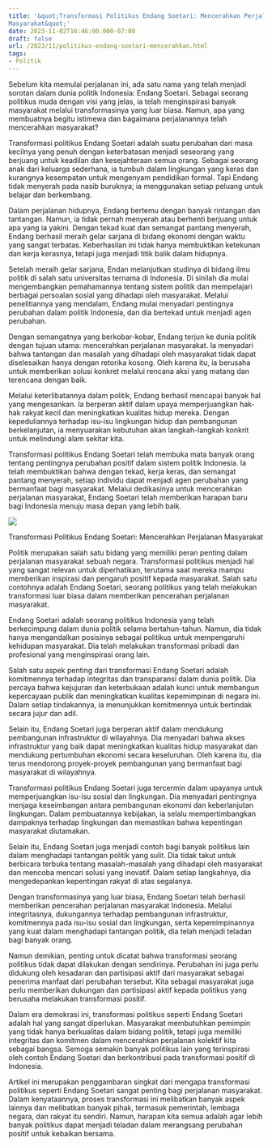 ```yaml
---
title: '&quot;Transformasi Politikus Endang Soetari: Mencerahkan Perjalanan
Masyarakat&quot;'
date: 2023-11-02T16:46:00.000-07:00
draft: false
url: /2023/11/politikus-endang-soetari-mencerahkan.html
tags: 
- Politik
---
```


  

Sebelum kita memulai perjalanan ini, ada satu nama yang telah menjadi sorotan dalam dunia politik Indonesia: Endang Soetari. Sebagai seorang politikus muda dengan visi yang jelas, ia telah menginspirasi banyak masyarakat melalui transformasinya yang luar biasa. Namun, apa yang membuatnya begitu istimewa dan bagaimana perjalanannya telah mencerahkan masyarakat?

  

Transformasi politikus Endang Soetari adalah suatu perubahan dari masa kecilnya yang penuh dengan keterbatasan menjadi seseorang yang berjuang untuk keadilan dan kesejahteraan semua orang. Sebagai seorang anak dari keluarga sederhana, ia tumbuh dalam lingkungan yang keras dan kurangnya kesempatan untuk mengenyam pendidikan formal. Tapi Endang tidak menyerah pada nasib buruknya; ia menggunakan setiap peluang untuk belajar dan berkembang.

  

Dalam perjalanan hidupnya, Endang bertemu dengan banyak rintangan dan tantangan. Namun, ia tidak pernah menyerah atau berhenti berjuang untuk apa yang ia yakini. Dengan tekad kuat dan semangat pantang menyerah, Endang berhasil meraih gelar sarjana di bidang ekonomi dengan waktu yang sangat terbatas. Keberhasilan ini tidak hanya membuktikan ketekunan dan kerja kerasnya, tetapi juga menjadi titik balik dalam hidupnya.

  

Setelah meraih gelar sarjana, Endan melanjutkan studinya di bidang ilmu politik di salah satu universitas ternama di Indonesia. Di sinilah dia mulai mengembangkan pemahamannya tentang sistem politik dan mempelajari berbagai persoalan sosial yang dihadapi oleh masyarakat. Melalui penelitiannya yang mendalam, Endang mulai menyadari pentingnya perubahan dalam politik Indonesia, dan dia bertekad untuk menjadi agen perubahan.

  

Dengan semangatnya yang berkobar-kobar, Endang terjun ke dunia politik dengan tujuan utama: mencerahkan perjalanan masyarakat. Ia menyadari bahwa tantangan dan masalah yang dihadapi oleh masyarakat tidak dapat diselesaikan hanya dengan retorika kosong. Oleh karena itu, ia berusaha untuk memberikan solusi konkret melalui rencana aksi yang matang dan terencana dengan baik.

  

Melalui keterlibatannya dalam politik, Endang berhasil mencapai banyak hal yang mengesankan. Ia berperan aktif dalam upaya memperjuangkan hak-hak rakyat kecil dan meningkatkan kualitas hidup mereka. Dengan kepeduliannya terhadap isu-isu lingkungan hidup dan pembangunan berkelanjutan, ia menyuarakan kebutuhan akan langkah-langkah konkrit untuk melindungi alam sekitar kita.

  

Transformasi politikus Endang Soetari telah membuka mata banyak orang tentang pentingnya perubahan positif dalam sistem politik Indonesia. Ia telah membuktikan bahwa dengan tekad, kerja keras, dan semangat pantang menyerah, setiap individu dapat menjadi agen perubahan yang bermanfaat bagi masyarakat. Melalui dedikasinya untuk mencerahkan perjalanan masyarakat, Endang Soetari telah memberikan harapan baru bagi Indonesia menuju masa depan yang lebih baik.

  

![](https://pui.or.id/wp-content/uploads/2021/12/prof-Endang-780x470.jpg)

  

Transformasi Politikus Endang Soetari: Mencerahkan Perjalanan Masyarakat

  

Politik merupakan salah satu bidang yang memiliki peran penting dalam perjalanan masyarakat sebuah negara. Transformasi politikus menjadi hal yang sangat relevan untuk diperhatikan, terutama saat mereka mampu memberikan inspirasi dan pengaruh positif kepada masyarakat. Salah satu contohnya adalah Endang Soetari, seorang politikus yang telah melakukan transformasi luar biasa dalam memberikan pencerahan perjalanan masyarakat.

  

Endang Soetari adalah seorang politikus Indonesia yang telah berkecimpung dalam dunia politik selama bertahun-tahun. Namun, dia tidak hanya mengandalkan posisinya sebagai politikus untuk mempengaruhi kehidupan masyarakat. Dia telah melakukan transformasi pribadi dan profesional yang menginspirasi orang lain.

  

Salah satu aspek penting dari transformasi Endang Soetari adalah komitmennya terhadap integritas dan transparansi dalam dunia politik. Dia percaya bahwa kejujuran dan keterbukaan adalah kunci untuk membangun kepercayaan publik dan meningkatkan kualitas kepemimpinan di negara ini. Dalam setiap tindakannya, ia menunjukkan komitmennya untuk bertindak secara jujur ​​dan adil.

  

Selain itu, Endang Soetari juga berperan aktif dalam mendukung pembangunan infrastruktur di wilayahnya. Dia menyadari bahwa akses infrastruktur yang baik dapat meningkatkan kualitas hidup masyarakat dan mendukung pertumbuhan ekonomi secara keseluruhan. Oleh karena itu, dia terus mendorong proyek-proyek pembangunan yang bermanfaat bagi masyarakat di wilayahnya.

  

Transformasi politikus Endang Soetari juga tercermin dalam upayanya untuk memperjuangkan isu-isu sosial dan lingkungan. Dia menyadari pentingnya menjaga keseimbangan antara pembangunan ekonomi dan keberlanjutan lingkungan. Dalam pembuatannya kebijakan, ia selalu mempertimbangkan dampaknya terhadap lingkungan dan memastikan bahwa kepentingan masyarakat diutamakan.

  

Selain itu, Endang Soetari juga menjadi contoh bagi banyak politikus lain dalam menghadapi tantangan politik yang sulit. Dia tidak takut untuk berbicara terbuka tentang masalah-masalah yang dihadapi oleh masyarakat dan mencoba mencari solusi yang inovatif. Dalam setiap langkahnya, dia mengedepankan kepentingan rakyat di atas segalanya.

  

Dengan transformasinya yang luar biasa, Endang Soetari telah berhasil memberikan pencerahan perjalanan masyarakat Indonesia. Melalui integritasnya, dukungannya terhadap pembangunan infrastruktur, komitmennya pada isu-isu sosial dan lingkungan, serta kepemimpinannya yang kuat dalam menghadapi tantangan politik, dia telah menjadi teladan bagi banyak orang.

  

Namun demikian, penting untuk dicatat bahwa transformasi seorang politikus tidak dapat dilakukan dengan sendirinya. Perubahan ini juga perlu didukung oleh kesadaran dan partisipasi aktif dari masyarakat sebagai penerima manfaat dari perubahan tersebut. Kita sebagai masyarakat juga perlu memberikan dukungan dan partisipasi aktif kepada politikus yang berusaha melakukan transformasi positif.

  

Dalam era demokrasi ini, transformasi politikus seperti Endang Soetari adalah hal yang sangat diperlukan. Masyarakat membutuhkan pemimpin yang tidak hanya berkualitas dalam bidang politik, tetapi juga memiliki integritas dan komitmen dalam mencerahkan perjalanan kolektif kita sebagai bangsa. Semoga semakin banyak politikus lain yang terinspirasi oleh contoh Endang Soetari dan berkontribusi pada transformasi positif di Indonesia.

  

Artikel ini merupakan penggambaran singkat dari mengapa transformasi politikus seperti Endang Soetari sangat penting bagi perjalanan masyarakat. Dalam kenyataannya, proses transformasi ini melibatkan banyak aspek lainnya dan melibatkan banyak pihak, termasuk pemerintah, lembaga negara, dan rakyat itu sendiri. Namun, harapan kita semua adalah agar lebih banyak politikus dapat menjadi teladan dalam merangsang perubahan positif untuk kebaikan bersama.